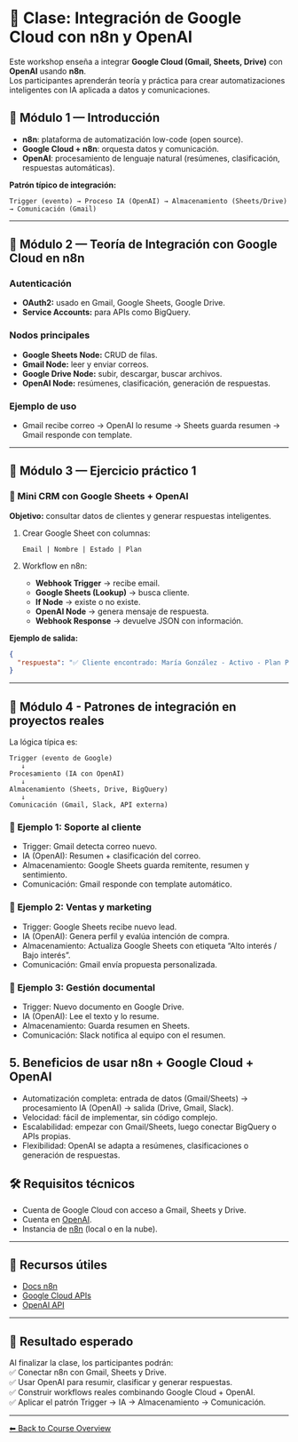 # 🚀 Clase: Integración de Google Cloud con n8n y OpenAI


Este workshop enseña a integrar **Google Cloud (Gmail, Sheets, Drive)** con **OpenAI** usando **n8n**.  
Los participantes aprenderán teoría y práctica para crear automatizaciones inteligentes con IA aplicada a datos y comunicaciones.  



## 🔹 Módulo 1 — Introducción

- **n8n**: plataforma de automatización low-code (open source).  
- **Google Cloud + n8n**: orquesta datos y comunicación.  
- **OpenAI**: procesamiento de lenguaje natural (resúmenes, clasificación, respuestas automáticas).  

**Patrón típico de integración:**

```
Trigger (evento) → Proceso IA (OpenAI) → Almacenamiento (Sheets/Drive) → Comunicación (Gmail)
```

---

## 🔹 Módulo 2 — Teoría de Integración con Google Cloud en n8n

### Autenticación
- **OAuth2:** usado en Gmail, Google Sheets, Google Drive.  
- **Service Accounts:** para APIs como BigQuery.  

### Nodos principales
- **Google Sheets Node:** CRUD de filas.  
- **Gmail Node:** leer y enviar correos.  
- **Google Drive Node:** subir, descargar, buscar archivos.  
- **OpenAI Node:** resúmenes, clasificación, generación de respuestas.  

### Ejemplo de uso
- Gmail recibe correo → OpenAI lo resume → Sheets guarda resumen → Gmail responde con template.

---

## 🔹 Módulo 3 — Ejercicio práctico 1  
### 🎯 Mini CRM con Google Sheets + OpenAI

**Objetivo:** consultar datos de clientes y generar respuestas inteligentes.  

1. Crear Google Sheet con columnas:  
   ```
   Email | Nombre | Estado | Plan
   ```

2. Workflow en n8n:  
   - **Webhook Trigger** → recibe email.  
   - **Google Sheets (Lookup)** → busca cliente.  
   - **If Node** → existe o no existe.  
   - **OpenAI Node** → genera mensaje de respuesta.  
   - **Webhook Response** → devuelve JSON con información.  

**Ejemplo de salida:**  

```json
{
  "respuesta": "✅ Cliente encontrado: María González - Activo - Plan Premium"
}
```

---

## 🔹 Módulo 4 - Patrones de integración en proyectos reales

La lógica típica es:

```
Trigger (evento de Google)  
   ↓  
Procesamiento (IA con OpenAI)  
   ↓  
Almacenamiento (Sheets, Drive, BigQuery)  
   ↓  
Comunicación (Gmail, Slack, API externa)

```
### 🔹 Ejemplo 1: Soporte al cliente
- Trigger: Gmail detecta correo nuevo.
- IA (OpenAI): Resumen + clasificación del correo.
- Almacenamiento: Google Sheets guarda remitente, resumen y sentimiento.
- Comunicación: Gmail responde con template automático.

### 🔹 Ejemplo 2: Ventas y marketing
- Trigger: Google Sheets recibe nuevo lead.
- IA (OpenAI): Genera perfil y evalúa intención de compra.
- Almacenamiento: Actualiza Google Sheets con etiqueta “Alto interés / Bajo interés”.
- Comunicación: Gmail envía propuesta personalizada.

### 🔹 Ejemplo 3: Gestión documental
- Trigger: Nuevo documento en Google Drive.
- IA (OpenAI): Lee el texto y lo resume.
- Almacenamiento: Guarda resumen en Sheets.
- Comunicación: Slack notifica al equipo con el resumen.

## 5. Beneficios de usar n8n + Google Cloud + OpenAI
- Automatización completa: entrada de datos (Gmail/Sheets) → procesamiento IA (OpenAI) → salida (Drive, Gmail, Slack).
- Velocidad: fácil de implementar, sin código complejo.
- Escalabilidad: empezar con Gmail/Sheets, luego conectar BigQuery o APIs propias.
- Flexibilidad: OpenAI se adapta a resúmenes, clasificaciones o generación de respuestas.



## 🛠️ Requisitos técnicos

- Cuenta de Google Cloud con acceso a Gmail, Sheets y Drive.  
- Cuenta en [OpenAI](https://platform.openai.com/).  
- Instancia de [n8n](https://n8n.io/) (local o en la nube).  

---

## 📎 Recursos útiles

- [Docs n8n](https://docs.n8n.io/)  
- [Google Cloud APIs](https://cloud.google.com/apis)  
- [OpenAI API](https://platform.openai.com/docs/)  

---

## 🎯 Resultado esperado

Al finalizar la clase, los participantes podrán:  
✅ Conectar n8n con Gmail, Sheets y Drive.  
✅ Usar OpenAI para resumir, clasificar y generar respuestas.  
✅ Construir workflows reales combinando Google Cloud + OpenAI.  
✅ Aplicar el patrón Trigger → IA → Almacenamiento → Comunicación.  

---

[⬅ Back to Course Overview](../../README.md)
